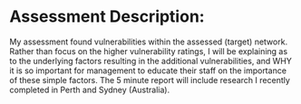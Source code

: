 
# Assessment Description:
My assessment found vulnerabilities within the assessed (target) network. Rather than focus on the higher vulnerability ratings, I will be explaining as to the underlying factors resulting in the additional vulnerabilities, and WHY it is so important for management to educate their staff on the importance of these simple factors. The 5 minute report will include research I recently completed in Perth and Sydney (Australia).
